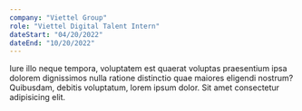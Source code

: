 ```yaml
---
company: "Viettel Group"
role: "Viettel Digital Talent Intern"
dateStart: "04/20/2022"
dateEnd: "10/20/2022"
---
```


Iure illo neque tempora, voluptatem est quaerat voluptas praesentium ipsa dolorem dignissimos nulla ratione distinctio quae maiores eligendi nostrum? Quibusdam, debitis voluptatum, lorem ipsum dolor. Sit amet consectetur adipisicing elit.

